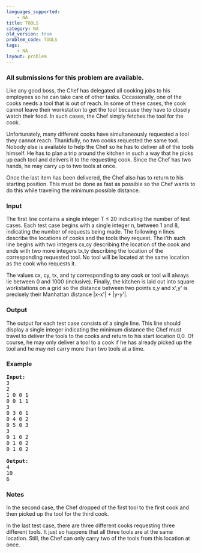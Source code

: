 ```yaml
---
languages_supported:
    - NA
title: TOOLS
category: NA
old_version: true
problem_code: TOOLS
tags:
    - NA
layout: problem
---
```

###  All submissions for this problem are available. 

Like any good boss, the Chef has delegated all cooking jobs to his employees so he can take care of other tasks. Occasionally, one of the cooks needs a tool that is out of reach. In some of these cases, the cook cannot leave their workstation to get the tool because they have to closely watch their food. In such cases, the Chef simply fetches the tool for the cook.

Unfortunately, many different cooks have simultaneously requested a tool they cannot reach. Thankfully, no two cooks requested the same tool. Nobody else is available to help the Chef so he has to deliver all of the tools himself. He has to plan a trip around the kitchen in such a way that he picks up each tool and delivers it to the requesting cook. Since the Chef has two hands, he may carry up to two tools at once.

Once the last item has been delivered, the Chef also has to return to his starting position. This must be done as fast as possible so the Chef wants to do this while traveling the minimum possible distance.

### Input

The first line contains a single integer T ≤ 20 indicating the number of test cases. Each test case begins with a single integer n, between 1 and 8, indicating the number of requests being made. The following n lines describe the locations of cooks and the tools they request. The i'th such line begins with two integers cx,cy describing the location of the cook and ends with two more integers tx,ty describing the location of the corresponding requested tool. No tool will be located at the same location as the cook who requests it.

The values cx, cy, tx, and ty corresponding to any cook or tool will always lie between 0 and 1000 (inclusive). Finally, the kitchen is laid out into square workstations on a grid so the distance between two points x,y and x',y' is precisely their Manhattan distance |x-x'| + |y-y'|.

### Output

The output for each test case consists of a single line. This line should display a single integer indicating the minimum distance the Chef must travel to deliver the tools to the cooks and return to his start location 0,0. Of course, he may only deliver a tool to a cook if he has already picked up the tool and he may not carry more than two tools at a time.

### Example

<pre><b>Input:</b>
3
2
1 0 0 1
0 0 1 1
3
0 3 0 1
0 4 0 2
0 5 0 3
3
0 1 0 2
0 1 0 2
0 1 0 2

<b>Output:</b>
4
10
6
</pre>
### Notes

In the second case, the Chef dropped of the first tool to the first cook and then picked up the tool for the third cook.

In the last test case, there are three different cooks requesting three different tools. It just so happens that all three tools are at the same location. Still, the Chef can only carry two of the tools from this location at once.
